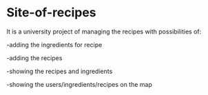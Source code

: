 # Site-of-recipes

It is a university project of managing the recipes with possibilities of:

-adding the ingredients for recipe

-adding the recipes

-showing the recipes and ingredients

-showing the users/ingredients/recipes on the map

